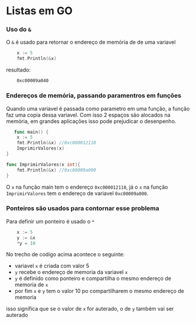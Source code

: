# Listas em GO

### Uso do `&`

O `&` é usado para retornar o endereço de memória de de uma variavel

```go
    x := 5
    fmt.Println(&x)
```

resultado:

```
    0xc00009a040
```

### Endereços de memória, passando paramentros em funções

Quando uma variavel é passada como parametro em uma função, a função faz uma copia dessa variavel. Com isso 2 espaços são alocados na memória, em grandes aplicações isso pode prejudicar o desenpenho.

```go
   func main() {
	x := 5
	fmt.Println(&x) //0xc000012110
	ImprimirValores(x)
}

func ImprimirValores(x int){
	fmt.Println(&x) //0xc00009a000
}
```

O `x` na função main tem o endereço `0xc000012110`, já o `x` na função `ImprimirValores` tem o endereço de variavel `0xc00009a000`.

### Ponteiros são usados para contornar esse problema

Para definir um ponteiro é usado o `*`

```go
    x := 5
    y := &x
    *y = 10
```

No trecho de codigo acima acontece o seguinte:

- variavel `x` é criada com valor 5
- `y` recebe o endereço de memoria da variavel `x`
- `y` é definido como ponteiro e compartilha o mesmo endereço de memoria de `x`
- por fim `x` e `y` tem o valor 10 po compartilharem o mesmo endereço de memoria

isso significa que se o valor de `x` for auterado, o de `y` também vai ser auterado
